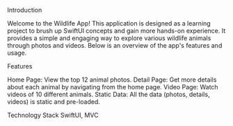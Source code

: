 Introduction

Welcome to the Wildlife App! This application is designed as a learning project to brush up SwiftUI concepts and gain more hands-on experience. It provides a simple and engaging way to explore various wildlife animals through photos and videos. Below is an overview of the app's features and usage.

Features

Home Page: View the top 12 animal photos.
Detail Page: Get more details about each animal by navigating from the home page.
Video Page: Watch videos of 10 different animals.
Static Data: All the data (photos, details, videos) is static and pre-loaded.

Technology Stack
SwiftUI, MVC
